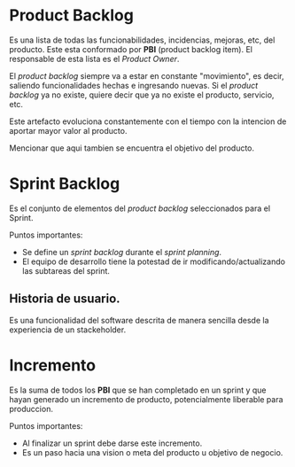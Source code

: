 # Product Backlog
Es una lista de todas las funcionabilidades, incidencias, mejoras, etc, del producto. Este esta conformado por **PBI** (product backlog item). El responsable de esta lista es el *Product Owner*.

El *product backlog* siempre va a estar en constante "movimiento", es decir, saliendo funcionalidades hechas e ingresando nuevas. Si el *product backlog* ya no existe, quiere decir que ya no existe el producto, servicio, etc.

Este artefacto evoluciona constantemente con el tiempo con la intencion de aportar mayor valor al producto. 

Mencionar que aqui tambien se encuentra el objetivo del producto.
# Sprint Backlog
Es el conjunto de elementos del *product backlog* seleccionados para el Sprint.

Puntos importantes:
- Se define un *sprint backlog* durante el *sprint planning*. 
- El equipo de desarrollo tiene la potestad de ir modificando/actualizando las subtareas del sprint.

## Historia de usuario.
Es una funcionalidad del software descrita de manera sencilla desde la experiencia de un stackeholder.

# Incremento
Es la suma de todos los **PBI** que se han completado en un sprint y que hayan generado un incremento de producto, potencialmente liberable para produccion.

Puntos importantes:
- Al finalizar un sprint debe darse este incremento.
- Es un paso hacia una vision o meta del producto u objetivo de negocio.